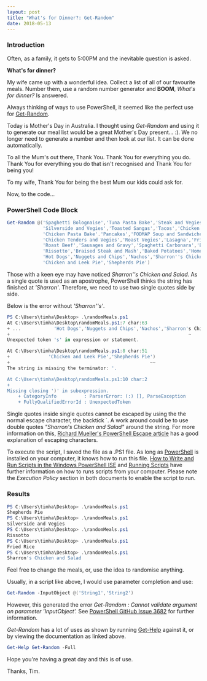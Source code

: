 ```yaml
---
layout: post
title: "What's for Dinner?: Get-Random"
date: 2018-05-13
---
```

### Introduction

Often, as a family, it gets to 5:00PM and the inevitable question is asked.

**What's for dinner?**

My wife came up with a wonderful idea. Collect a list of all of our favourite meals.
Number them, use a random number generator and **BOOM**, *What's for dinner?* Is answered.

Always thinking of ways to use PowerShell, it seemed like the perfect use for [Get-Random](https://docs.microsoft.com/en-us/powershell/module/microsoft.powershell.utility/get-random?view=powershell-6).

Today is Mother's Day in Australia. I thought using *Get-Random* and using it to
generate our meal list would be a great Mother's Day present... :).
We no longer need to generate a number and then look at our list. It can be done automatically.

To all the Mum's out there, Thank You. Thank You for everything you do. Thank You
for everything you do that isn't recognised and Thank You for being you!

To my wife, Thank You for being the best Mum our kids could ask for.

Now, to the code...
### PowerShell Code Block
```PowerShell
Get-Random @('Spaghetti Bolognaise','Tuna Pasta Bake','Steak and Vegies',
             'Silverside and Vegies','Toasted Sangas','Tacos','Chicken Pasta',
             'Chicken Pasta Bake'.'Pancakes','FODMAP Soup and Sandwiches',
             'Chicken Tenders and Vegies','Roast Vegies','Lasagna','Fried Rice',
             'Roast Beef','Sausages and Gravy','Spaghetti Carbonara','Beans on Toast',
             'Rissotto','Braised Steak and Mash','Baked Potatoes','Homemade Pizza',
             'Hot Dogs','Nuggets and Chips','Nachos','Sharron''s Chicken and Salad',
             'Chicken and Leek Pie','Shepherds Pie')
```
Those with a keen eye may have noticed *Sharron''s Chicken and Salad*.
As a single quote is used as an apostrophe, PowerShell thinks the string has finished at *'Sharron'*. Therefore, we need to use two single quotes side by side.

Below is the error without *'Sharron''s'*.

```PowerShell
PS C:\Users\timha\Desktop> .\randomMeals.ps1
At C:\Users\timha\Desktop\randomMeals.ps1:7 char:63
+ ...            'Hot Dogs','Nuggets and Chips','Nachos','Sharron's Chicken ...
+                                                                 ~
Unexpected token 's' in expression or statement.

At C:\Users\timha\Desktop\randomMeals.ps1:8 char:51
+              'Chicken and Leek Pie','Shepherds Pie')
+                                                   ~~
The string is missing the terminator: '.

At C:\Users\timha\Desktop\randomMeals.ps1:10 char:2
+
Missing closing ')' in subexpression.
    + CategoryInfo          : ParserError: (:) [], ParseException
    + FullyQualifiedErrorId : UnexpectedToken
```
Single quotes inside single quotes cannot be escaped by using the the normal escape character, the backtick `.
A work around could be to use double quotes *"Sharron's Chicken and Salad"* around the string.
For more information on this, [Richard Mueller's PowerShell Escape article](http://www.rlmueller.net/PowerShellEscape.htm) has a good explanation of escaping characters.

To execute the script, I saved the file as a .PS1 file. As long as [PowerShell](https://docs.microsoft.com/en-us/powershell/scripting/setup/installing-windows-powershell?view=powershell-6) is installed on your computer, it knows how to run this file.
[How to Write and Run Scripts in the Windows PowerShell ISE](https://docs.microsoft.com/en-us/powershell/scripting/core-powershell/ise/how-to-write-and-run-scripts-in-the-windows-powershell-ise?view=powershell-6) and [Running Scripts](https://technet.microsoft.com/en-us/library/bb613481(v=vs.85).aspx) have further information on how to runs scripts from your computer. Please note the *Execution Policy* section in both documents to enable the script to run.

### Results

```PowerShell
PS C:\Users\timha\Desktop> .\randomMeals.ps1
Shepherds Pie
PS C:\Users\timha\Desktop> .\randomMeals.ps1
Silverside and Vegies
PS C:\Users\timha\Desktop> .\randomMeals.ps1
Rissotto
PS C:\Users\timha\Desktop> .\randomMeals.ps1
Fried Rice
PS C:\Users\timha\Desktop> .\randomMeals.ps1
Sharron's Chicken and Salad
```

Feel free to change the meals, or, use the idea to randomise anything.

Usually, in a script like above, I would use parameter completion and use:
```PowerShell
Get-Random -InputObject @('String1','String2')
```
However, this generated the error *Get-Random : Cannot validate argument on parameter 'InputObject'.*
See [PowerShell GitHub Issue 3682](https://github.com/PowerShell/PowerShell/issues/3682) for further information.

*Get-Random* has a lot of uses as shown by running [Get-Help](https://docs.microsoft.com/en-us/powershell/module/microsoft.powershell.core/get-help?view=powershell-6) against it, or by viewing the documentation as linked above.
```PowerShell
Get-Help Get-Random -Full
```

Hope you're having a great day and this is of use.

Thanks, Tim.
